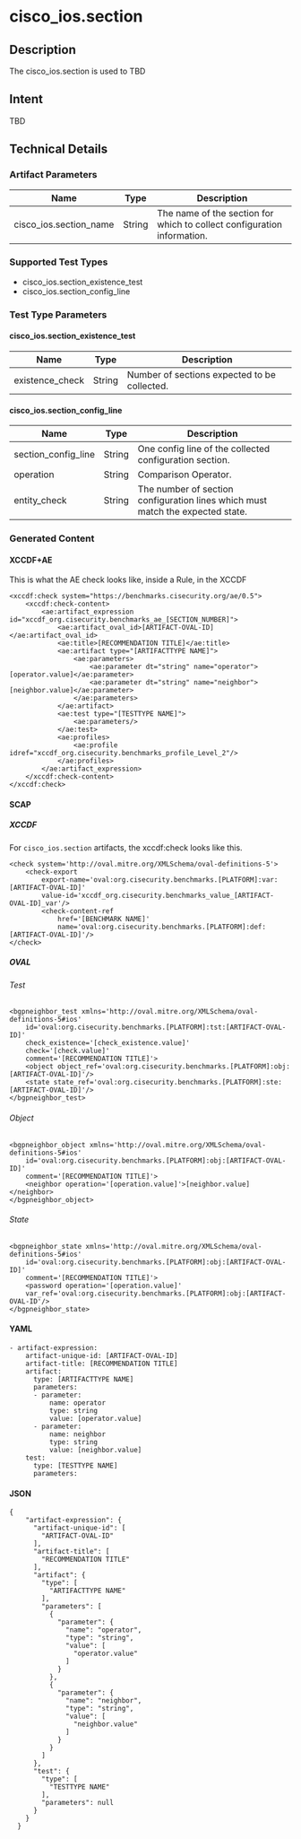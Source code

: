 # cisco_ios.section

## Description
The cisco_ios.section is used to TBD

## Intent
TBD

## Technical Details
### Artifact Parameters
| Name                  |Type    | Description |
| ----------------------|--------| ----------- |
| cisco_ios.section_name | String | The name of the section for which to collect configuration information. |

### Supported Test Types
- cisco_ios.section_existence_test
- cisco_ios.section_config_line

### Test Type Parameters
#### cisco_ios.section_existence_test
| Name                  |Type    | Description |
| ----------------------|--------| ----------- |
| existence_check | String | Number of sections expected to be collected. |

#### cisco_ios.section_config_line
| Name                  |Type    | Description |
| ----------------------|--------| ----------- |
| section_config_line | String | One config line of the collected configuration section. |
| operation | String | Comparison Operator. |
| entity_check | String | The number of section configuration lines which must match the expected state. |

   

### Generated Content
#### XCCDF+AE
This is what the AE check looks like, inside a Rule, in the XCCDF

```
<xccdf:check system="https://benchmarks.cisecurity.org/ae/0.5">
    <xccdf:check-content>
        <ae:artifact_expression id="xccdf_org.cisecurity.benchmarks_ae_[SECTION_NUMBER]">
            <ae:artifact_oval_id>[ARTIFACT-OVAL-ID]</ae:artifact_oval_id>
            <ae:title>[RECOMMENDATION TITLE]</ae:title>
            <ae:artifact type="[ARTIFACTTYPE NAME]">
                <ae:parameters>
                    <ae:parameter dt="string" name="operator">[operator.value]</ae:parameter>
                    <ae:parameter dt="string" name="neighbor">[neighbor.value]</ae:parameter>
                </ae:parameters>
            </ae:artifact>
            <ae:test type="[TESTTYPE NAME]">
                <ae:parameters/>
            </ae:test>
            <ae:profiles>
                <ae:profile idref="xccdf_org.cisecurity.benchmarks_profile_Level_2"/>
            </ae:profiles>
        </ae:artifact_expression>
    </xccdf:check-content>
</xccdf:check>
```

#### SCAP
##### XCCDF
For `cisco_ios.section` artifacts, the xccdf:check looks like this. 

```
<check system='http://oval.mitre.org/XMLSchema/oval-definitions-5'>            
    <check-export 
        export-name='oval:org.cisecurity.benchmarks.[PLATFORM]:var:[ARTIFACT-OVAL-ID]' 
        value-id='xccdf_org.cisecurity.benchmarks_value_[ARTIFACT-OVAL-ID]_var'/>
        <check-content-ref 
            href='[BENCHMARK NAME]' 
            name='oval:org.cisecurity.benchmarks.[PLATFORM]:def:[ARTIFACT-OVAL-ID]'/>
</check>
```

##### OVAL
###### Test

```
<bgpneighbor_test xmlns='http://oval.mitre.org/XMLSchema/oval-definitions-5#ios' 
    id='oval:org.cisecurity.benchmarks.[PLATFORM]:tst:[ARTIFACT-OVAL-ID]'
    check_existence='[check_existence.value]' 
    check='[check.value]' 
    comment='[RECOMMENDATION TITLE]'>
    <object object_ref='oval:org.cisecurity.benchmarks.[PLATFORM]:obj:[ARTIFACT-OVAL-ID]'/>
    <state state_ref='oval:org.cisecurity.benchmarks.[PLATFORM]:ste:[ARTIFACT-OVAL-ID]'/>
</bgpneighbor_test>
```

###### Object

```
<bgpneighbor_object xmlns='http://oval.mitre.org/XMLSchema/oval-definitions-5#ios' 
    id='oval:org.cisecurity.benchmarks.[PLATFORM]:obj:[ARTIFACT-OVAL-ID]'
    comment='[RECOMMENDATION TITLE]'>
    <neighbor operation='[operation.value]'>[neighbor.value]</neighbor>
</bgpneighbor_object>
```
###### State

```
<bgpneighbor_state xmlns='http://oval.mitre.org/XMLSchema/oval-definitions-5#ios' 
    id='oval:org.cisecurity.benchmarks.[PLATFORM]:obj:[ARTIFACT-OVAL-ID]'
    comment='[RECOMMENDATION TITLE]'>
    <password operation='[operation.value]' 
    var_ref='oval:org.cisecurity.benchmarks.[PLATFORM]:obj:[ARTIFACT-OVAL-ID'/>
</bgpneighbor_state>
```

#### YAML

```
- artifact-expression:
    artifact-unique-id: [ARTIFACT-OVAL-ID]
    artifact-title: [RECOMMENDATION TITLE]
    artifact:
      type: [ARTIFACTTYPE NAME]
      parameters:
      - parameter: 
          name: operator
          type: string
          value: [operator.value]
      - parameter: 
          name: neighbor
          type: string
          value: [neighbor.value]
    test:
      type: [TESTTYPE NAME]
      parameters:   
```

#### JSON

```
{
    "artifact-expression": {
      "artifact-unique-id": [
        "ARTIFACT-OVAL-ID"
      ],
      "artifact-title": [
        "RECOMMENDATION TITLE"
      ],
      "artifact": {
        "type": [
          "ARTIFACTTYPE NAME"
        ],
        "parameters": [
          {
            "parameter": {
              "name": "operator",
              "type": "string",
              "value": [
                "operator.value"
              ]
            }
          },
          {
            "parameter": {
              "name": "neighbor",
              "type": "string",
              "value": [
                "neighbor.value"
              ]
            }
          }
        ]
      },
      "test": {
        "type": [
          "TESTTYPE NAME"
        ],
        "parameters": null
      }
    }
  }
``` 
